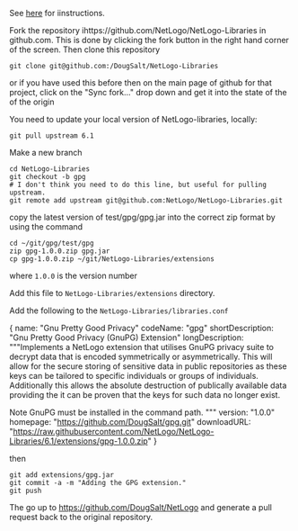 See [here](https://github.com/NetLogo/NetLogo-Libraries#netlogo-libraries) for iinstructions.

Fork the repository ihttps://github.com/NetLogo/NetLogo-Libraries in github.com. This is done by clicking the fork button in the right hand corner of the screen. Then clone this repository

```
git clone git@github.com:/DougSalt/NetLogo-Libraries
```

or if you have used this before then on the main page of github for that
project, click on the "Sync fork..." drop down and get it into the state of the
of the origin

You need to update your local version of NetLogo-libraries, locally:

```
git pull upstream 6.1
```

Make a new branch

```
cd NetLogo-Libraries
git checkout -b gpg
# I don't think you need to do this line, but useful for pulling upstream.
git remote add upstream git@github.com:NetLogo/NetLogo-Libraries.git
```

copy the latest version of test/gpg/gpg.jar into the correct zip format
by using the command

```
cd ~/git/gpg/test/gpg
zip gpg-1.0.0.zip gpg.jar
cp gpg-1.0.0.zip ~/git/NetLogo-Libraries/extensions
```

where `1.0.0` is the version number

Add this file to `NetLogo-Libraries/extensions` directory.

Add the following to the `NetLogo-Libraries/libraries.conf`


{
    name: "Gnu Pretty Good Privacy"
    codeName: "gpg"
    shortDescription: "Gnu Pretty Good Privacy (GnuPG) Extension"
    longDescription: """Implements a NetLogo extension that utilises GnuPG privacy suite to decrypt data that is encoded symmetrically or asymmetrically.  This will allow for the secure storing of sensitive data in public repositories as these keys can be tailored to specific individuals or groups of individuals.  Additionally this allows the absolute destruction of publically available data providing the it can be proven that the keys for such data no longer exist.

Note GnuPG must be installed in the command path.
"""
    version: "1.0.0"
    homepage: "https://github.com/DougSalt/gpg.git"
    downloadURL: "https://raw.githubusercontent.com/NetLogo/NetLogo-Libraries/6.1/extensions/gpg-1.0.0.zip"
}

then

```
git add extensions/gpg.jar
git commit -a -m "Adding the GPG extension."
git push
```

The go up to https://github.com/DougSalt/NetLogo and generate a pull request back to the original repository.

